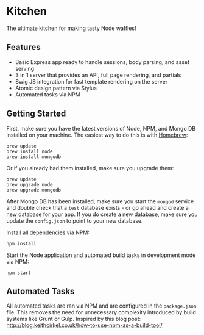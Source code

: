 Kitchen
=======

The ultimate kitchen for making tasty Node waffles!

## Features

* Basic Express app ready to handle sessions, body parsing, and asset serving
* 3 in 1 server that provides an API, full page rendering, and partials
* Swig JS integration for fast template rendering on the server
* Atomic design pattern via Stylus
* Automated tasks via NPM



## Getting Started

First, make sure you have the latest versions of Node, NPM, and Mongo DB installed on your machine. The easiest way to do this is with [Homebrew](http://brew.sh/):
```
brew update
brew install node
brew install mongodb
```

Or if you already had them installed, make sure you upgrade them:
```
brew update
brew upgrade node
brew upgrade mongodb
```

After Mongo DB has been installed, make sure you start the `mongod` service and double check that a `test` database exists - or go ahead and create a new database for your app. If you do create a new database, make sure you update the `config.json` to point to your new database.

Install all dependencies via NPM:
```
npm install
```

Start the Node application and automated build tasks in development mode via NPM:
```
npm start
```



## Automated Tasks

All automated tasks are ran via NPM and are configured in the `package.json` file. This removes the need for unnecessary complexity introduced by build systems like Grunt or Gulp. Inspired by this blog post: http://blog.keithcirkel.co.uk/how-to-use-npm-as-a-build-tool/
